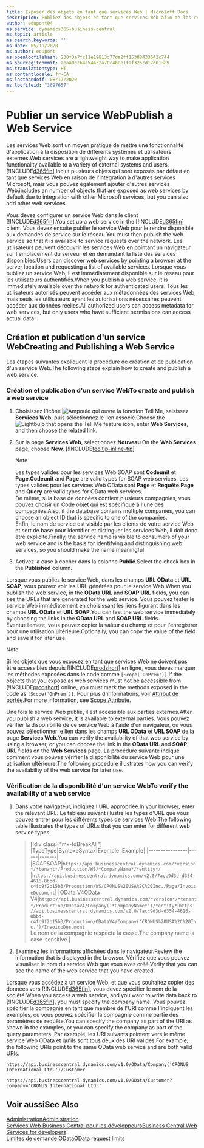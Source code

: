```yaml
---
title: Exposer des objets en tant que services Web | Microsoft Docs
description: Publiez des objets en tant que services Web afin de les rendre immédiatement disponibles pour votre solution Business Central.
author: edupont04
ms.service: dynamics365-business-central
ms.topic: article
ms.search.keywords: ''
ms.date: 05/19/2020
ms.author: edupont
ms.openlocfilehash: 230f3a7fc11e19813d77da2ff15388433642c744
ms.sourcegitcommit: aeaa0dc64e54432a70c4b0e1faf325cd17d01389
ms.translationtype: HT
ms.contentlocale: fr-CA
ms.lasthandoff: 08/17/2020
ms.locfileid: "3697657"
---
```

# <a name="publish-a-web-service"></a><span data-ttu-id="ce405-103">Publier un service Web</span><span class="sxs-lookup"><span data-stu-id="ce405-103">Publish a Web Service</span></span>

<span data-ttu-id="ce405-104">Les services Web sont un moyen pratique de mettre une fonctionnalité d'application à la disposition de différents systèmes et utilisateurs externes.</span><span class="sxs-lookup"><span data-stu-id="ce405-104">Web services are a lightweight way to make application functionality available to a variety of external systems and users.</span></span> [!INCLUDE[d365fin](includes/d365fin_md.md)] <span data-ttu-id="ce405-105">inclut plusieurs objets qui sont exposés par défaut en tant que services Web en raison de l'intégration à d'autres services Microsoft, mais vous pouvez également ajouter d'autres services Web.</span><span class="sxs-lookup"><span data-stu-id="ce405-105">includes an number of objects that are exposed as web services by default due to integration with other Microsoft services, but you can also add other web services.</span></span>  

<span data-ttu-id="ce405-106">Vous devez configurer un service Web dans le client [!INCLUDE[d365fin](includes/d365fin_md.md)].</span><span class="sxs-lookup"><span data-stu-id="ce405-106">You set up a web service in the [!INCLUDE[d365fin](includes/d365fin_md.md)] client.</span></span> <span data-ttu-id="ce405-107">Vous devez ensuite publier le service Web pour le rendre disponible aux demandes de service sur le réseau.</span><span class="sxs-lookup"><span data-stu-id="ce405-107">You must then publish the web service so that it is available to service requests over the network.</span></span> <span data-ttu-id="ce405-108">Les utilisateurs peuvent découvrir les services Web en pointant un navigateur sur l'emplacement du serveur et en demandant la liste des services disponibles.</span><span class="sxs-lookup"><span data-stu-id="ce405-108">Users can discover web services by pointing a browser at the server location and requesting a list of available services.</span></span> <span data-ttu-id="ce405-109">Lorsque vous publiez un service Web, il est immédiatement disponible sur le réseau pour les utilisateurs authentifiés.</span><span class="sxs-lookup"><span data-stu-id="ce405-109">When you publish a web service, it is immediately available over the network for authenticated users.</span></span> <span data-ttu-id="ce405-110">Tous les utilisateurs autorisés peuvent accéder aux métadonnées des services Web, mais seuls les utilisateurs ayant les autorisations nécessaires peuvent accéder aux données réelles.</span><span class="sxs-lookup"><span data-stu-id="ce405-110">All authorized users can access metadata for web services, but only users who have sufficient permissions can access actual data.</span></span>

## <a name="creating-and-publishing-a-web-service"></a><span data-ttu-id="ce405-111">Création et publication d'un service Web</span><span class="sxs-lookup"><span data-stu-id="ce405-111">Creating and Publishing a Web Service</span></span>

<span data-ttu-id="ce405-112">Les étapes suivantes expliquent la procédure de création et de publication d'un service Web.</span><span class="sxs-lookup"><span data-stu-id="ce405-112">The following steps explain how to create and publish a web service.</span></span>  

<!--
    You can also create a new web service URL in [!INCLUDE [prodshort](includes/prodshort.md)] instead. Choose one of the following methods:

      - Use the **Create Data Set** action on the **Web Services** page
      - Use the **Set Up Reporting** Assisted Setup guide
      - Choose the **Edit in Excel** action in any lists
    -->

### <a name="to-create-and-publish-a-web-service"></a><span data-ttu-id="ce405-113">Création et publication d'un service Web</span><span class="sxs-lookup"><span data-stu-id="ce405-113">To create and publish a web service</span></span>  

1. <span data-ttu-id="ce405-114">Choisissez l'icône ![Ampoule qui ouvre la fonction Tell Me](media/ui-search/search_small.png "Dites-moi ce que vous voulez faire"), saisissez **Services Web**, puis sélectionnez le lien associé.</span><span class="sxs-lookup"><span data-stu-id="ce405-114">Choose the ![Lightbulb that opens the Tell Me feature](media/ui-search/search_small.png "Tell me what you want to do") icon, enter **Web Services**, and then choose the related link.</span></span>  
2. <span data-ttu-id="ce405-115">Sur la page **Services Web**, sélectionnez **Nouveau**.</span><span class="sxs-lookup"><span data-stu-id="ce405-115">On the **Web Services** page, choose **New**.</span></span> [!INCLUDE[tooltip-inline-tip](includes/tooltip-inline-tip_md.md)]  

    > [!NOTE]  
    > <span data-ttu-id="ce405-116">Les types valides pour les services Web SOAP sont **Codeunit** et **Page**.</span><span class="sxs-lookup"><span data-stu-id="ce405-116">**Codeunit** and **Page** are valid types for SOAP web services.</span></span> <span data-ttu-id="ce405-117">Les types valides pour les services Web OData sont **Page** et **Requête**.</span><span class="sxs-lookup"><span data-stu-id="ce405-117">**Page** and **Query** are valid types for OData web services.</span></span>  
    > <span data-ttu-id="ce405-118">De même, si la base de données contient plusieurs compagnies, vous pouvez choisir un Code objet qui est spécifique à l'une des compagnies.</span><span class="sxs-lookup"><span data-stu-id="ce405-118">Also, if the database contains multiple companies, you can choose an object ID that is specific to one of the companies.</span></span>  
    > <span data-ttu-id="ce405-119">Enfin, le nom de service est visible par les clients de votre service Web et sert de base pour identifier et distinguer les services Web, il doit donc être explicite.</span><span class="sxs-lookup"><span data-stu-id="ce405-119">Finally, the service name is visible to consumers of your web service and is the basis for identifying and distinguishing web services, so you should make the name meaningful.</span></span>

3. <span data-ttu-id="ce405-120">Activez la case à cocher dans la colonne **Publié**.</span><span class="sxs-lookup"><span data-stu-id="ce405-120">Select the check box in the **Published** column.</span></span>  

<span data-ttu-id="ce405-121">Lorsque vous publiez le service Web, dans les champs **URL OData** et **URL SOAP**, vous pouvez voir les URL générées pour le service Web.</span><span class="sxs-lookup"><span data-stu-id="ce405-121">When you publish the web service, in the **OData URL** and **SOAP URL** fields, you can see the URLs that are generated for the web service.</span></span> <span data-ttu-id="ce405-122">Vous pouvez tester le service Web immédiatement en choisissant les liens figurant dans les champs **URL OData** et **URL SOAP**.</span><span class="sxs-lookup"><span data-stu-id="ce405-122">You can test the web service immediately by choosing the links in the **OData URL** and **SOAP URL** fields.</span></span> <span data-ttu-id="ce405-123">Éventuellement, vous pouvez copier la valeur du champ et pour l'enregistrer pour une utilisation ultérieure.</span><span class="sxs-lookup"><span data-stu-id="ce405-123">Optionally, you can copy the value of the field and save it for later use.</span></span>  

> [!NOTE]
> <span data-ttu-id="ce405-124">Si les objets que vous exposez en tant que services Web ne doivent pas être accessibles depuis [!INCLUDE[prodshort](includes/prodshort.md)] en ligne, vous devez marquer les méthodes exposées dans le code comme `[Scope('OnPrem')]`.</span><span class="sxs-lookup"><span data-stu-id="ce405-124">If the objects that you expose as web services must not be accessible from [!INCLUDE[prodshort](includes/prodshort.md)] online, you must mark the methods exposed in the code as `[Scope('OnPrem')]`.</span></span> <span data-ttu-id="ce405-125">Pour plus d'informations, voir [Attribut de portée](/dynamics365/business-central/dev-itpro/developer/methods/devenv-scope-attribute).</span><span class="sxs-lookup"><span data-stu-id="ce405-125">For more information, see [Scope Attribute](/dynamics365/business-central/dev-itpro/developer/methods/devenv-scope-attribute).</span></span>

<span data-ttu-id="ce405-126">Une fois le service Web publié, il est accessible aux parties externes.</span><span class="sxs-lookup"><span data-stu-id="ce405-126">After you publish a web service, it is available to external parties.</span></span> <span data-ttu-id="ce405-127">Vous pouvez vérifier la disponibilité de ce service Web à l'aide d'un navigateur, ou vous pouvez sélectionner le lien dans les champs **URL OData** et **URL SOAP** de la page **Services Web**.</span><span class="sxs-lookup"><span data-stu-id="ce405-127">You can verify the availability of that web service by using a browser, or you can choose the link in the **OData URL** and **SOAP URL** fields on the **Web Services** page.</span></span> <span data-ttu-id="ce405-128">La procédure suivante indique comment vous pouvez vérifier la disponibilité du service Web pour une utilisation ultérieure.</span><span class="sxs-lookup"><span data-stu-id="ce405-128">The following procedure illustrates how you can verify the availability of the web service for later use.</span></span>  

### <a name="to-verify-the-availability-of-a-web-service"></a><span data-ttu-id="ce405-129">Vérification de la disponibilité d'un service Web</span><span class="sxs-lookup"><span data-stu-id="ce405-129">To verify the availability of a web service</span></span>  

1. <span data-ttu-id="ce405-130">Dans votre navigateur, indiquez l'URL appropriée.</span><span class="sxs-lookup"><span data-stu-id="ce405-130">In your browser, enter the relevant URL.</span></span> <span data-ttu-id="ce405-131">Le tableau suivant illustre les types d'URL que vous pouvez entrer pour les différents types de services Web.</span><span class="sxs-lookup"><span data-stu-id="ce405-131">The following table illustrates the types of URLs that you can enter for different web service types.</span></span>  

    > [!div class="mx-tdBreakAll"]
    > |<span data-ttu-id="ce405-132">Type</span><span class="sxs-lookup"><span data-stu-id="ce405-132">Type</span></span>|<span data-ttu-id="ce405-133">Syntaxe</span><span class="sxs-lookup"><span data-stu-id="ce405-133">Syntax</span></span>|<span data-ttu-id="ce405-134">Exemple :</span><span class="sxs-lookup"><span data-stu-id="ce405-134">Example</span></span>|
    > |----------------|------|-------|
    > |<span data-ttu-id="ce405-135">SOAP</span><span class="sxs-lookup"><span data-stu-id="ce405-135">SOAP</span></span>|`https://api.businesscentral.dynamics.com/*version*/*tenant*/Production/WS/*CompanyName*/*entity*/` |`https://api.businesscentral.dynamics.com/v2.0/7acc9d3d-d354-4616-8bbd-c4fc9f2b15b3/Production/WS/CRONUS%20USA%2C%20Inc./Page/InvoiceDocument`|
    > |<span data-ttu-id="ce405-136">OData V4</span><span class="sxs-lookup"><span data-stu-id="ce405-136">OData V4</span></span>|`https://api.businesscentral.dynamics.com/*version*/*tenant*/Production/ODataV4/Company('*CompanyName*')/*entity*`|`https://api.businesscentral.dynamics.com/v2.0/7acc9d3d-d354-4616-8bbd-c4fc9f2b15b3/Production/ODataV4/Company('CRONUS%20USA%2C%20Inc.')/InvoiceDocument`<br/>    <span data-ttu-id="ce405-137">Le nom de la compagnie respecte la casse.</span><span class="sxs-lookup"><span data-stu-id="ce405-137">The company name is case-sensitive.</span></span>|

2. <span data-ttu-id="ce405-138">Examinez les informations affichées dans le navigateur.</span><span class="sxs-lookup"><span data-stu-id="ce405-138">Review the information that is displayed in the browser.</span></span> <span data-ttu-id="ce405-139">Vérifiez que vous pouvez visualiser le nom du service Web que vous avez créé.</span><span class="sxs-lookup"><span data-stu-id="ce405-139">Verify that you can see the name of the web service that you have created.</span></span>  

<span data-ttu-id="ce405-140">Lorsque vous accédez à un service Web, et que vous souhaitez copier des données vers [!INCLUDE[d365fin](includes/d365fin_md.md)], vous devez spécifier le nom de la société.</span><span class="sxs-lookup"><span data-stu-id="ce405-140">When you access a web service, and you want to write data back to [!INCLUDE[d365fin](includes/d365fin_md.md)], you must specify the company name.</span></span> <span data-ttu-id="ce405-141">Vous pouvez spécifier la compagnie en tant que membre de l'URI comme l'indiquent les exemples, ou vous pouvez spécifier la compagnie comme partie des paramètres de requête.</span><span class="sxs-lookup"><span data-stu-id="ce405-141">You can specify the company as part of the URI as shown in the examples, or you can specify the company as part of the query parameters.</span></span> <span data-ttu-id="ce405-142">Par exemple, les URI suivants pointent vers le même service Web OData et qu'ils sont tous deux des URI valides.</span><span class="sxs-lookup"><span data-stu-id="ce405-142">For example, the following URIs point to the same OData web service and are both valid URIs.</span></span>  

```
https://api.businesscentral.dynamics.com/v1.0/OData/Company('CRONUS International Ltd.')/Customer  
```

```
https://api.businesscentral.dynamics.com/v1.0/OData/Customer?company='CRONUS International Ltd.'  
```

## <a name="see-also"></a><span data-ttu-id="ce405-143">Voir aussi</span><span class="sxs-lookup"><span data-stu-id="ce405-143">See Also</span></span>

[<span data-ttu-id="ce405-144">Administration</span><span class="sxs-lookup"><span data-stu-id="ce405-144">Administration</span></span>](admin-setup-and-administration.md)  
[<span data-ttu-id="ce405-145">Services Web Business Central pour les développeurs</span><span class="sxs-lookup"><span data-stu-id="ce405-145">Business Central Web Services for developers</span></span>](/dynamics365/business-central/dev-itpro/webservices/web-services)  
[<span data-ttu-id="ce405-146">Limites de demande OData</span><span class="sxs-lookup"><span data-stu-id="ce405-146">OData request limits</span></span>](/dynamics365/business-central/dev-itpro/administration/operational-limits-online#ODataServices)  
